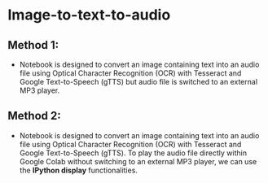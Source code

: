 # Image-to-text-to-audio
## Method 1:
*  Notebook is designed to convert an image containing text into an audio file using Optical Character Recognition (OCR) with Tesseract and Google Text-to-Speech (gTTS) but audio file is switched to an external MP3 player.

## Method 2:
*  Notebook is designed to convert an image containing text into an audio file using Optical Character Recognition (OCR) with Tesseract and Google Text-to-Speech (gTTS). To play the audio file directly within Google Colab without switching to an external MP3 player, we can use the <strong>IPython display</strong> functionalities.

